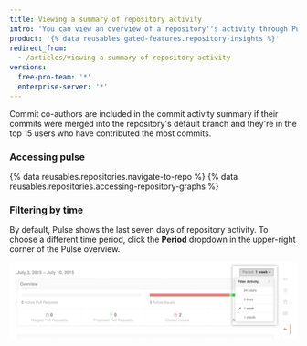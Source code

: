 ```yaml
---
title: Viewing a summary of repository activity
intro: 'You can view an overview of a repository''s activity through Pulse. Pulse includes a list of open and merged pull requests, open and closed issues, and a graph showing the commit activity for the top 15 users who committed to the default branch of the project in the selected [time period](/articles/viewing-a-summary-of-repository-activity#filtering-by-time).'
product: '{% data reusables.gated-features.repository-insights %}'
redirect_from:
  - /articles/viewing-a-summary-of-repository-activity
versions:
  free-pro-team: '*'
  enterprise-server: '*'
---
```


Commit co-authors are included in the commit activity summary if their commits were merged into the repository's default branch and they're in the top 15 users who have contributed the most commits.

### Accessing pulse

{% data reusables.repositories.navigate-to-repo %}
{% data reusables.repositories.accessing-repository-graphs %}

### Filtering by time

By default, Pulse shows the last seven days of repository activity. To choose a different time period, click the **Period** dropdown in the upper-right corner of the Pulse overview.

![Filtering Pulse activity by time](/assets/images/help/pulse/pulse_time_filter_dropdown.png)
